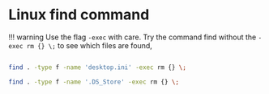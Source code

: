 # Linux find command

!!! warning
    Use the flag `-exec` with care.
    Try the command find without the `-exec rm {} \;` to see which files are found,

```bash

find . -type f -name 'desktop.ini' -exec rm {} \;

find . -type f -name '.DS_Store' -exec rm {} \;

```
